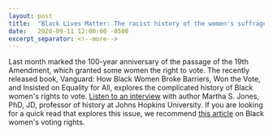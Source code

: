 ```yaml
---
layout: post
title:  "Black Lives Matter: The racist history of the women's suffrage movement"
date:   2020-09-11 12:00:00 -0500
excerpt_separator: <!--more-->
---
```

Last month marked the 100-year anniversary of the passage of the 19th Amendment, which granted some women the right to vote. The recently released book, <!--more--> Vanguard: How Black Women Broke Barriers, Won the Vote, and Insisted on Equality for All, explores the complicated history of Black women's rights to vote. [Listen to an interview][interview] with author Martha S. Jones, PhD, JD, professor of history at Johns Hopkins University. If you are looking for a quick read that explores this issue, we recommend [this article][article] on Black women's voting rights.  

[interview]: http://r20.rs6.net/tn.jsp?f=001aJWTW0xbsbtwQIa5rjhf94OLUsy1D3dryKe-vU4v7Nqa1DPrT3PEP7fqOE1KChGcnXrrWP2pOVCSu3htqZsCmnJdO5hqHGx37p0-FBMbfaRkQIJ4wce6erpXXWhJlg42x9Aj8nBH0YNJRLFJgBx1Db_2htzk1hARL3DNF6ISGux_PkAcRLcMHqCuBmRs2Dn-tPJSdGfnHOku02s29DV4c-cXWMrHxLZFRmAmOXx9-v8zAmgOW7QFAA==&c=bvbfenulQV9DYVRBKHmwSoAarrDjOM3SPYMUJqGR3d5_MC3bu3TgJg==&ch=LrEMypkuO4uXJDLw09vomi0mHZ9TzXdlIZUGkWdJjtE8-Iu7aOuwdw==
[article]: http://r20.rs6.net/tn.jsp?f=001aJWTW0xbsbtwQIa5rjhf94OLUsy1D3dryKe-vU4v7Nqa1DPrT3PEP7fqOE1KChGcXigRKqVGWBdgOAG3OKjC7bEQ-fLsGiimO5ReZnaW5vKS7saLPdcO7QTyTK418Oj6b7TnjnF_vSo-CQ3uhLrVuXqQ1nsrnc6Z9lMO30rexsCuE_Q-m9WeM-2ae13-aHQHhJPYxrCknvlKMwPM4-qsvkCoTlwCY0YKylQLGs2suKdV9Rb3YqJLAw==&c=bvbfenulQV9DYVRBKHmwSoAarrDjOM3SPYMUJqGR3d5_MC3bu3TgJg==&ch=LrEMypkuO4uXJDLw09vomi0mHZ9TzXdlIZUGkWdJjtE8-Iu7aOuwdw==
